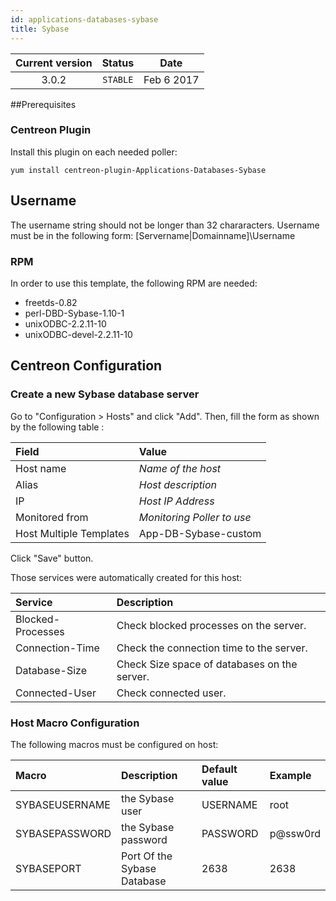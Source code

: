 ```yaml
---
id: applications-databases-sybase
title: Sybase
---
```


| Current version | Status | Date |
| :-: | :-: | :-: |
| 3.0.2 | `STABLE` | Feb  6 2017 |

\#\#Prerequisites

### Centreon Plugin

Install this plugin on each needed poller:

``` shell
yum install centreon-plugin-Applications-Databases-Sybase
```

## Username

The username string should not be longer than 32 chararacters. Username must be in the following form:
\[Servername|Domainname\]\\Username

### RPM

In order to use this template, the following RPM are needed:

  - freetds-0.82
  - perl-DBD-Sybase-1.10-1
  - unixODBC-2.2.11-10
  - unixODBC-devel-2.2.11-10

## Centreon Configuration

### Create a new Sybase database server

Go to "Configuration \> Hosts" and click "Add". Then, fill the form as shown by the following table :

| Field                   | Value                      |
| :---------------------- | :------------------------- |
| Host name               | *Name of the host*         |
| Alias                   | *Host description*         |
| IP                      | *Host IP Address*          |
| Monitored from          | *Monitoring Poller to use* |
| Host Multiple Templates | App-DB-Sybase-custom       |

Click "Save" button.

Those services were automatically created for this host:

| Service           | Description                                  |
| :---------------- | :------------------------------------------- |
| Blocked-Processes | Check blocked processes on the server.       |
| Connection-Time   | Check the connection time to the server.     |
| Database-Size     | Check Size space of databases on the server. |
| Connected-User    | Check connected user.                        |

### Host Macro Configuration

The following macros must be configured on host:

| Macro          | Description                 | Default value | Example  |
| :------------- | :-------------------------- | :------------ | :------- |
| SYBASEUSERNAME | the Sybase user             | USERNAME      | root     |
| SYBASEPASSWORD | the Sybase password         | PASSWORD      | p@ssw0rd |
| SYBASEPORT     | Port Of the Sybase Database | 2638          | 2638     |

